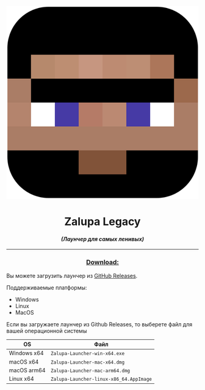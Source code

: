 <p align="center"><img src="../src/assets/images/icon.png" alt="icon-launcher"></p>

<h1 align="center">Zalupa Legacy</h1>

#### [<p align="center">]() *(Лаунчер для самых ленивых)*

---
### **<ins><p align="center">Download:</p>**

Вы можете загрузить лаунчер из [GitHub Releases](https://github.com/markovvii/Zalupa-Launcher/releases).

Поддерживаемые платформы:

- Windows 
- Linux
- MacOS

Если вы загружаете лаунчер из Github Releases, то выберете файл для вашей операционной системы

 OS | Файл |
| -------- | ---- |
| Windows x64 | `Zalupa-Launcher-win-x64.exe ` |
| macOS x64 | `Zalupa-Launcher-mac-x64.dmg` |
| macOS arm64 | `Zalupa-Launcher-mac-arm64.dmg` |
| Linux x64 | `Zalupa-Launcher-linux-x86_64.AppImage` |
